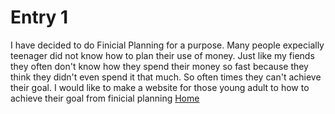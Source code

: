 # Entry 1

I have decided to do Finicial Planning for a purpose. Many people expecially teenager did not know how to plan their use of money. Just like my fiends they often don't know how they spend their money so fast because they think they didn't even spend it that much. So often times they can't achieve their goal. I would like to make a website for those young adult to how to achieve their goal from finicial planning 
[Home](../README.md)
